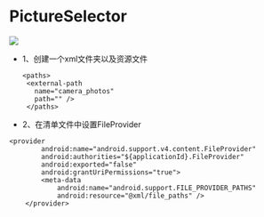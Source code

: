 # PictureSelector

[![](https://jitpack.io/v/muyishuangfeng/PictureSelector.svg)](https://jitpack.io/#muyishuangfeng/PictureSelector)





   + 1、创建一个xml文件夹以及资源文件
   
         <paths>
          <external-path
            name="camera_photos"
            path="" />
          </paths>
   
   
   + 2、在清单文件中设置FileProvider
   
    <provider
            android:name="android.support.v4.content.FileProvider"
            android:authorities="${applicationId}.FileProvider"
            android:exported="false"
            android:grantUriPermissions="true">
            <meta-data
                android:name="android.support.FILE_PROVIDER_PATHS"
                android:resource="@xml/file_paths" />
        </provider>
